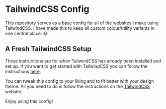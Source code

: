 # TailwindCSS Config

This repository serves as a base config for all of the websites I make using TailwindCSS. I have made this to keep all custom colour/utility variants in one central place. :smile:

## A Fresh TailwindCSS Setup

These instructions are for when TailwindCSS has already been installed and set up. If you want to get started with TailwindCSS you can follow the instructions [here](#https://tailwindcss.com/).

You can tweak this config to your liking and to fit better with your design theme. All you need to do is follow the instructions on the [TailwindCSS](#https://tailwindcss.com/) website.

Enjoy using this config!
